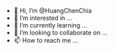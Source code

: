 - 👋 Hi, I’m @HuangChenChia
- 👀 I’m interested in ...
- 🌱 I’m currently learning ...
- 💞️ I’m looking to collaborate on ...
- 📫 How to reach me ...

<!---
HuangChenChia/HuangChenChia is a ✨ special ✨ repository because its `README.md` (this file) appears on your GitHub profile.
You can click the Preview link to take a look at your changes.
--->
